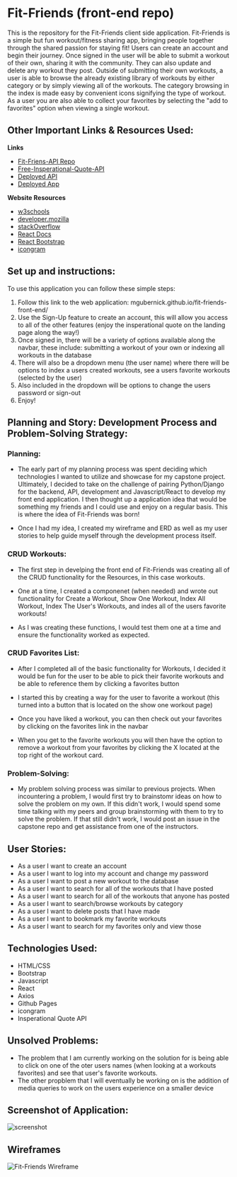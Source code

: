 # Fit-Friends (front-end repo)

This is the repository for the Fit-Friends client side application. Fit-Friends is a simple but fun workout/fitness sharing app, bringing people together through the shared passion for staying fit! Users can create an account and begin their journey.  Once signed in the user will be able to submit a workout of their own, sharing it with the community.  They can also update and delete any workout they post.  Outside of submitting their own workouts, a user is able to browse the already existing library of workouts by either category or by simply viewing all of the workouts.  The category browsing in the index is made easy by convenient icons signifying the type of workout.  As a user you are also able to collect your favorites by selecting the "add to favorites" option when viewing a single workout.

## Other Important Links & Resources Used:
**Links**
- [Fit-Friens-API Repo](https://github.com/MGubernick/Fit-Friends-API)
- [Free-Insperational-Quote-API](https://forum.freecodecamp.org/t/free-api-inspirational-quotes-json-with-code-examples/311373)
- [Deployed API](https://fit-friends-api.herokuapp.com/)
- [Deployed App](https://mgubernick.github.io/Fit-Friends-front-end/)

**Website Resources**

- [w3schools](w3schools.com)
- [developer.mozilla](developer.mozilla.org)
- [stackOverflow](stackOverflow.com)
- [React Docs](reactjs.org)
- [React Bootstrap](https://react-bootstrap.github.io/)
- [icongram](https://icongr.am/)

## Set up and instructions:
To use this application you can follow these simple steps:
1. Follow this link to the web application: mgubernick.github.io/fit-friends-front-end/
2. Use the Sign-Up feature to create an account, this will allow you access to all of the other features (enjoy the insperational quote on the landing page along the way!)
3. Once signed in, there will be a variety of options available along the navbar, these include: submitting a workout of your own or indexing all workouts in the database
4. There will also be a dropdown menu (the user name) where there will be options to index a users created workouts, see a users favorite workouts (selected by the user)
5. Also included in the dropdown will be options to change the users password or sign-out
6. Enjoy!


## Planning and Story: Development Process and Problem-Solving Strategy:

### Planning:
- The early part of my planning process was spent deciding which technologies I wanted to utilize and showcase for my capstone project.  Ultimately, I decided to take on the challenge of pairing Python/Django for the backend, API, development and Javascript/React to develop my front end application.  I then thought up a application idea that would be something my friends and I could use and enjoy on a regular basis.  This is where the idea of Fit-Friends was born!

- Once I had my idea, I created my wireframe and ERD as well as my user stories to help guide myself through the development process itself.

### CRUD Workouts:
- The first step in develping the front end of Fit-Friends was creating all of the CRUD functionality for the Resources, in this case workouts.

- One at a time, I created a componenet (when needed) and wrote out functionality for Create a Workout, Show One Workout, Index All Workout, Index The User's Workouts, and indes all of the users favorite workouts!

- As I was creating these functions, I would test them one at a time and ensure the functionality worked as expected.


### CRUD Favorites List:
- After I completed all of the basic functionality for Workouts, I decided it would be fun for the user to be able to pick their favorite workouts and be able to reference them by clicking a favorites button

- I started this by creating a way for the user to favorite a workout (this turned into a button that is located on the show one workout page)

- Once you have liked a workout, you can then check out your favorites by clicking on the favorites link in the navbar

- When you get to the favorite workouts you will then have the option to remove a workout from your favorites by clicking the X located at the top right of the workout card.

### Problem-Solving:
- My problem solving process was similar to previous projects.  When incountering a problem, I would first try to brainstomr ideas on how to solve the problem on my own. If this didn't work, I would spend some time talking with my peers and group brainstorming with them to try to solve the problem. If that still didn't work, I would post an issue in the capstone repo and get assistance from one of the instructors.

## User Stories:
- As a user I want to create an account
- As a user I want to log into my account and change my password
- As a user I want to post a new workout to the database
- As a user I want to search for all of the workouts that I have posted
- As a user I want to search for all of the workouts that anyone has posted
- As a user I want to search/browse workouts by category
- As a user I want to delete posts that I have made
- As a user I want to bookmark my favorite workouts
- As a user I want to search for my favorites only and view those

## Technologies Used:
- HTML/CSS
- Bootstrap
- Javascript
- React
- Axios
- Github Pages
- icongram
- Insperational Quote API

## Unsolved Problems:
- The problem that I am currently working on the solution for is being able to click on one of the oter users names (when looking at a workouts favorites) and see that user's favorite workouts.
- The other propblem that I will eventually be working on is the addition of media queries to work on the users experience on a smaller device

## Screenshot of Application:
![screenshot](https://imgur.com/3dGiBRV.png "Screenshot of App")

## Wireframes
![Fit-Friends Wireframe](https://imgur.com/YPJw1db.png "wireframe")

